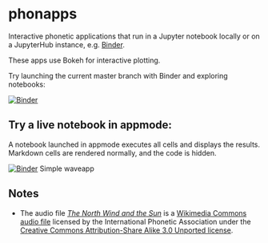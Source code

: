 # phonapps
Interactive phonetic applications that run in a Jupyter notebook locally or
on a JupyterHub instance, e.g. [Binder](https://mybinder.org).

These apps use Bokeh for interactive plotting.

Try launching the current master branch with Binder and exploring notebooks:

[![Binder](https://mybinder.org/badge_logo.svg)](https://mybinder.org/v2/gh/rsprouse/phonapps/master)

## Try a live notebook in appmode:

A notebook launched in appmode executes all cells and displays the results. Markdown cells are rendered normally, and the code is hidden.

[![Binder](https://mybinder.org/badge_logo.svg)](https://mybinder.org/v2/gh/rsprouse/phonapp/master?urlpath=%2Fapps%2Fsimple_wav/simple_wavapp.ipynb) Simple waveapp

## Notes

* The audio file [*The North Wind and the Sun*](resource/the_north_wind_and_the_sun.wav) is a [Wikimedia Commons audio file](https://en.wikipedia.org/wiki/File:Recording_of_speaker_of_British_English_(Received_Pronunciation).ogg) licensed by the International Phonetic Association under the [Creative Commons Attribution-Share Alike 3.0 Unported license](https://creativecommons.org/licenses/by-sa/3.0/deed.en).
